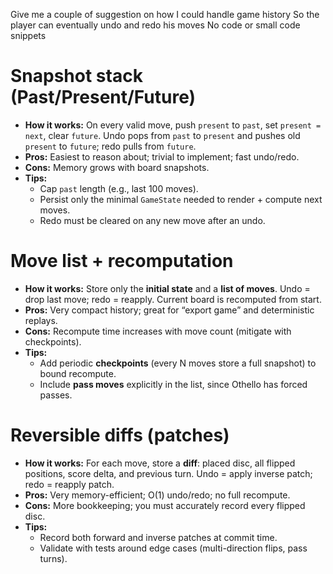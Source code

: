 Give me a couple of suggestion on how I could handle game history
So the player can eventually undo and redo his moves
No code or small code snippets

# Snapshot stack (Past/Present/Future)

- **How it works:** On every valid move, push `present` to `past`, set `present = next`, clear `future`. Undo pops from `past` to `present` and pushes old `present` to `future`; redo pulls from `future`.
- **Pros:** Easiest to reason about; trivial to implement; fast undo/redo.
- **Cons:** Memory grows with board snapshots.
- **Tips:**
  - Cap `past` length (e.g., last 100 moves).
  - Persist only the minimal `GameState` needed to render + compute next moves.
  - Redo must be cleared on any new move after an undo.

# Move list + recomputation

- **How it works:** Store only the **initial state** and a **list of moves**. Undo = drop last move; redo = reapply. Current board is recomputed from start.
- **Pros:** Very compact history; great for “export game” and deterministic replays.
- **Cons:** Recompute time increases with move count (mitigate with checkpoints).
- **Tips:**
  - Add periodic **checkpoints** (every N moves store a full snapshot) to bound recompute.
  - Include **pass moves** explicitly in the list, since Othello has forced passes.

# Reversible diffs (patches)

- **How it works:** For each move, store a **diff**: placed disc, all flipped positions, score delta, and previous turn. Undo = apply inverse patch; redo = reapply patch.
- **Pros:** Very memory-efficient; O(1) undo/redo; no full recompute.
- **Cons:** More bookkeeping; you must accurately record every flipped disc.
- **Tips:**
  - Record both forward and inverse patches at commit time.
  - Validate with tests around edge cases (multi-direction flips, pass turns).
